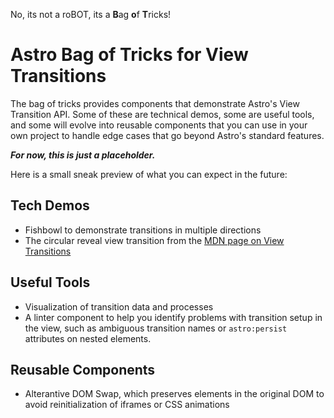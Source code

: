 No, its not a roBOT, its a <b>B</b>ag <b>o</b>f <b>T</b>ricks!

# Astro Bag of Tricks for View Transitions

The bag of tricks provides components that demonstrate Astro's View Transition API.
Some of these are technical demos, some are useful tools, and some will evolve into reusable components that you can use in your own project to handle edge cases that go beyond Astro's standard features.

***For now, this is just a placeholder.*** 

Here is a small sneak preview of what you can expect in the future:

## Tech Demos

* Fishbowl to demonstrate transitions in multiple directions
* The circular reveal view transition from the [MDN page on View Transitions](https://developer.mozilla.org/en-US/docs/Web/API/View_Transitions_API#controlling_animations_with_javascript)

## Useful Tools

* Visualization of transition data and processes
* A linter component to help you identify problems with transition setup in the view, such as ambiguous transition names or `astro:persist` attributes on nested elements.

## Reusable Components

* Alterantive DOM Swap, which preserves elements in the original DOM to avoid reinitialization of iframes or CSS animations 

